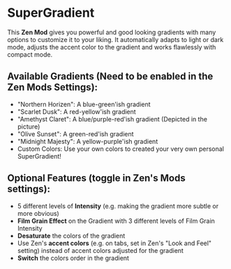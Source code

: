 # SuperGradient

This **Zen Mod** gives you powerful and good looking gradients with many options to customize it to your liking.
It automatically adapts to light or dark mode, adjusts the accent color to the gradient and works flawlessly with compact mode.


## Available Gradients (Need to be enabled in the Zen Mods Settings):
  - "Northern Horizen": A blue-green'ish gradient
  - "Scarlet Dusk": A red-yellow'ish gradient
  - "Amethyst Claret": A blue/purple-red'ish gradient (Depicted in the picture)
  - "Olive Sunset": A green-red'ish gradient
  - "Midnight Majesty": A yellow-purple'ish gradient
  - Custom Colors: Use your own colors to created your very own personal SuperGradient!

## Optional Features (toggle in Zen's Mods settings):
  - 5 different levels of **Intensity** (e.g. making the gradient more subtle or more obvious)
  - **Film Grain Effect** on the Gradient with 3 different levels of Film Grain Intensity
  - **Desaturate** the colors of the gradient
  - Use Zen's **accent colors** (e.g. on tabs, set in Zen's "Look and Feel" setting) instead of accent colors adjusted for the gradient
  - **Switch** the colors order in the gradient
